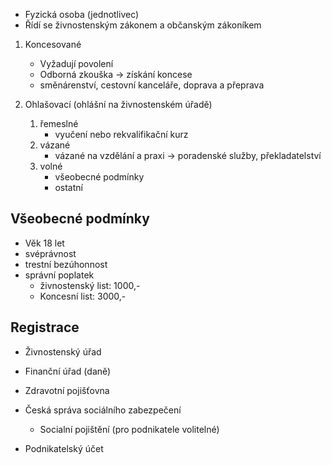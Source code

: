 - Fyzická osoba (jednotlivec)
- Řídí se živnostenským zákonem a občanským zákoníkem

1. Koncesované
	- Vyžadují povolení
	- Odborná zkouška -> získání koncese
	- směnárenství, cestovní kanceláře, doprava a přeprava

2. Ohlašovací (ohlášní na živnostenském úřadě)
	1. řemeslné
		- vyučení nebo rekvalifikační kurz
	2. vázané
		-  vázané na vzdělání a praxi -> poradenské služby, překladatelství
	3. volné
		- všeobecné podmínky
		- ostatní

## Všeobecné podmínky
- Věk 18 let
- svéprávnost
- trestní bezúhonnost
- správní poplatek
	- živnostenský list: 1000,-
	- Koncesní list: 3000,-

## Registrace
- Živnostenský úřad
- Finanční úřad (daně)
- Zdravotní pojišťovna
- Česká správa sociálního zabezpečení
	- Socialní pojištění (pro podnikatele volitelné)

- Podnikatelský účet
